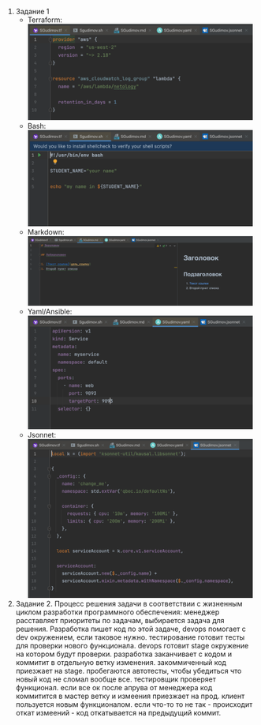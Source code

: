 1. Задание 1
   - Terraform: ![Terraform](img/terraform.png)
   - Bash: ![bahs](img/bash.png)
   - Markdown: ![markdown](img/markdown.png)
   - Yaml/Ansible: ![Yaml](img/yaml.png)
   - Jsonnet: ![Jsonnet](img/jsonnet.png)
2. Задание 2.
Процесс решения задачи в соответствии с жизненным циклом разработки программного обеспечения: менеджер расставляет приоритеты по задачам, выбирается задача для решения. Разработка пишет код по этой задаче, devops помогает с dev окружением, если таковое нужно. тестирование готовит тесты для проверки нового функционала. devops готовит stage окружение на котором будут проверки. разработка заканчивает с кодом и коммитит в отдельную ветку изменения. закоммиченный код приезжает на stage. пробегаются автотесты, чтобы убедиться что новый код не сломал вообще все. тестировщик проверяет функционал. если все ок после апрува от менеджера код коммитится в мастер ветку и измеения приезжает на прод. клиент пользуется новым функционалом. если что-то то не так - происходит откат измеений - код откатывается на предыдущий коммит. 